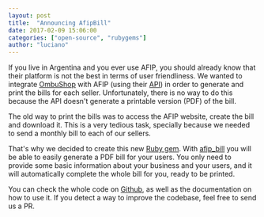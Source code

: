 ```yaml
---
layout: post
title:  "Announcing AfipBill"
date: 2017-02-09 15:06:00
categories: ["open-source", "rubygems"]
author: "luciano"
---
```


If you live in Argentina and you ever use AFIP, you should already know that their platform is not the best in terms of user friendliness.
We wanted to integrate [OmbuShop](https://www.ombushop.com) with AFIP (using their [API](http://www.afip.gob.ar/ws)) in order to generate and print the bills for each seller. Unfortunately, there is no way to do this because the API doesn't generate a printable version (PDF) of the bill.

<!--more-->

The old way to print the bills was to access the AFIP website, create the bill and download it. This is a very tedious task, specially because we needed to send a monthly bill to each of our sellers.

That's why we decided to create this new [Ruby gem](https://rubygems.org/gems/afip_bill). With [afip_bill](https://github.com/ombulabs/afip_bill) you will be able to easily generate a PDF bill for your users. You only need to provide some basic information about your business and your users, and it will automatically complete the whole bill for you, ready to be printed.

You can check the whole code on [Github](https://github.com/ombulabs/afip_bill), as well as the documentation on how to use it.
If you detect a way to improve the codebase, feel free to send us a PR.
